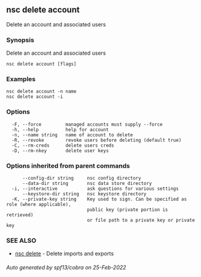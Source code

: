 ## nsc delete account

Delete an account and associated users

### Synopsis

Delete an account and associated users

```
nsc delete account [flags]
```

### Examples

```
nsc delete account -n name
nsc delete account -i

```

### Options

```
  -F, --force         managed accounts must supply --force
  -h, --help          help for account
  -n, --name string   name of account to delete
  -R, --revoke        revoke users before deleting (default true)
  -C, --rm-creds      delete users creds
  -D, --rm-nkey       delete user keys
```

### Options inherited from parent commands

```
      --config-dir string     nsc config directory
      --data-dir string       nsc data store directory
  -i, --interactive           ask questions for various settings
      --keystore-dir string   nsc keystore directory
  -K, --private-key string    Key used to sign. Can be specified as role (where applicable),
                              public key (private portion is retrieved)
                              or file path to a private key or private key 
```

### SEE ALSO

* [nsc delete](nsc_delete.md)	 - Delete imports and exports

###### Auto generated by spf13/cobra on 25-Feb-2022
